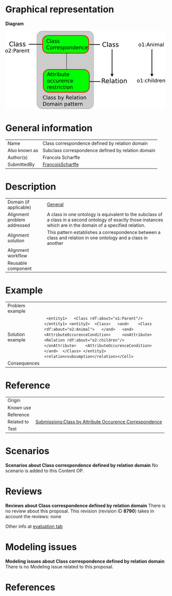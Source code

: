 #  Graphical representation


__Diagram__




[![Image:Class-by-relation-domain.png](./Class-by-relation-domain.png)](../Image/Class-by-relation-domain.png.md "Image:Class-by-relation-domain.png")




#  General information




|  |  |
| --- | --- |
|  Name |  Class correspondence defined by relation domain |
|  Also known as |  Subclass correspondence defined by relation domain |
|  Author(s) |  Francois Scharffe |
|  SubmittedBy | [FrancoisScharffe](../User/FrancoisScharffe.md "User:FrancoisScharffe") |


  




#  Description




|  |  |
| --- | --- |
|  Domain (if applicable) | [General](http://ontologydesignpatterns.org/wiki/index.php?title=General&action=edit&redlink=1 "General (not yet written)") |
|  Alignment problem addressed |  A class in one ontology is equivalent to the subclass of a class in a second ontology of exactly those instances which are in the domain of a specified relation. |
|  Alignment solution |  This pattern establishes a correspondence between a class and relation in one ontology and a class in another |
|  Alignment workflow |  |
|  Reusable component |  |


  




#  Example




|  |  |
| --- | --- |
|  Problem example |  |
|  Solution example |  <Cell>``` <entity1>   <Class rdf:about="o1:Parent"/> </entity1> <entity2>  <Class>   <and>    <Class rdf:about="o2:Animal">   </and>   <and>    <AttributeOccurenceCondition>     <onAttribute>      <Relation rdf:about="o2:children"/>     </onAttribute>    <AttributeOccurenceCondition>   </and>  </Class> </entity2> <relation>subsumption</relation></Cell>``` |
|  Consequences |  |


  




#  Reference




|  |  |
| --- | --- |
|  Origin |  |
|  Known use |  |
|  Reference |  |
|  Related to | [Submissions:Class by Attribute Occurence Correspondence](http://ontologydesignpatterns.org/wiki/index.php?title=Submissions:Class_by_Attribute_Occurence_Correspondence&action=edit&redlink=1 "Submissions:Class by Attribute Occurence Correspondence (not yet written)") |
|  Test |  |


  




#  Scenarios



__Scenarios about Class correspondence defined by relation domain__
No scenario is added to this Content OP.




#  Reviews



__Reviews about Class correspondence defined by relation domain__
There is no review about this proposal.
This revision (revision ID __8790__) takes in account the reviews: none


Other info at [evaluation tab](http://ontologydesignpatterns.org/wiki/index.php?title=Submissions:Class_correspondence_defined_by_relation_domain&action=evaluation "http://ontologydesignpatterns.org/wiki/index.php?title=Submissions:Class_correspondence_defined_by_relation_domain&action=evaluation")




  




#  Modeling issues



__Modeling issues about Class correspondence defined by relation domain__
There is no Modeling issue related to this proposal.




  




#  References